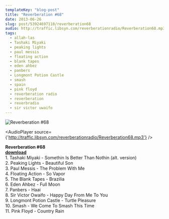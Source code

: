 ```yaml
---
templateKey: "blog-post"
title: "Reverberation #68"
date: 2013-06-26
slug: post/53924697110/reverberation68
audio: http://traffic.libsyn.com/reverberationradio/Reverberation68.mp3
tags:
  - allah-las
  - Tashaki Miyaki
  - peaking lights
  - paul messis
  - floating action
  - blank tapes
  - eden ahbez
  - panbers
  - Longmont Potion Castle
  - smash
  - spain
  - pink floyd
  - reverberation radio
  - reverberation
  - reverbradio
  - sir victor uwaifo
---
```


![Reverberation #68](../images/96c9bcd27bd00a6d7d747a009d9a38a64a246f6c8391091bc7cb2755bde88990.jpg)

<AudioPlayer source={'http://traffic.libsyn.com/reverberationradio/Reverberation68.mp3'} />

<p><strong>Reverberation #68</strong><br /><strong><a href="http://traffic.libsyn.com/reverberationradio/Reverberation68.mp3" title="download" target="_blank">download</a>&nbsp;</strong><br />1. Tashaki Miyaki - Somethin Is Better Than Nothin (alt. version)<br />2. Peaking Lights - Beautiful Son<br />3. Paul Messis - The Problem With Me<br />4. Floating Action - So Vapor<br />5. The Blank Tapes - Brazilia<br />6. Eden Ahbez - Full Moon<br />7. Panbers - Haai<br />8. Sir Victor Owaifo - Happy Day From Me To You<br />9. Longmont Potion Castle - Turtle Pleasure<br />10. Smash - We Come To Smash This Time<br />11. Pink Floyd - Country Rain</p>
